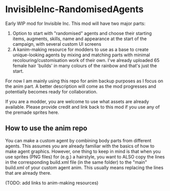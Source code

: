 # InvisibleInc-RandomisedAgents

Early WIP mod for Invisible Inc. This mod will have two major parts:

1. Option to start with "randomised" agents and choose their starting items, augments, skills, name and appearance at the start of the campaign, with several custom UI screens
2. A kanim-making resource for modders to use as a base to create unique-looking agents by mixing and matching parts with minimal recolouring/customisation work of their own. I've already uploaded 65 female hair 'builds' in many colours of the rainbow and that's just the start.

For now I am mainly using this repo for anim backup purposes as I focus on the anim part. A better description will come as the mod progresses and potentially becomes ready for collaboration.

If you are a modder, you are welcome to use what assets are already available. Please provide credit and link back to this mod if you use any of the premade sprites here.

## How to use the anim repo

You can make a custom agent by combining body parts from different agents. This assumes you are already familiar with the basics of how to make agent graphics. However, one thing to keep in mind is that when you use sprites (PNG files) for (e.g.) a hairstyle, you want to ALSO copy the lines in the corresponding build.xml file (in the same folder) to the "main" build.xml of your custom agent anim. This usually means replacing the lines that are already there.

(TODO: add links to anim-making resources)
